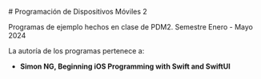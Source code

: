 # Programación de Dispositivos Móviles 2

Programas de ejemplo hechos en clase de PDM2.
Semestre Enero - Mayo 2024

La autoría de los programas pertenece a:

* __Simon NG, Beginning iOS Programming with Swift and SwiftUI__
